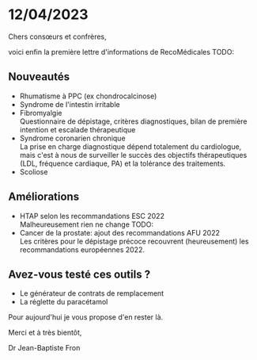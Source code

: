 # 12/04/2023

Chers consœurs et confrères,

voici enfin la première lettre d'informations de RecoMédicales TODO:

## Nouveautés

- Rhumatisme à PPC (ex chondrocalcinose)
- Syndrome de l'intestin irritable
- Fibromyalgie  
  Questionnaire de dépistage, critères diagnostiques, bilan de première intention et escalade thérapeutique
- Syndrome coronarien chronique  
  La prise en charge diagnostique dépend totalement du cardiologue, mais c'est à nous de surveiller le succès des objectifs thérapeutiques (LDL, fréquence cardiaque, PA) et la tolérance des traitements.
- Scoliose

## Améliorations

- HTAP selon les recommandations ESC 2022  
  Malheureusement rien ne change TODO:
- Cancer de la prostate: ajout des recommandations AFU 2022  
  Les critères pour le dépistage précoce recouvrent (heureusement) les recommandations européennes 2022.

## Avez-vous testé ces outils ?

- Le générateur de contrats de remplacement
- La réglette du paracétamol

Pour aujourd'hui je vous propose d'en rester là.

Merci et à très bientôt,

Dr Jean-Baptiste Fron
